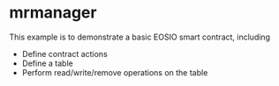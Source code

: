 # mrmanager

This example is to demonstrate a basic EOSIO smart contract, including

- Define contract actions
- Define a table
- Perform read/write/remove operations on the table
